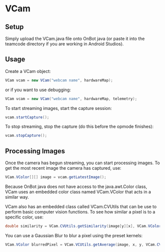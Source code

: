 # VCam
## Setup
Simply upload the VCam.java file onto OnBot java (or paste it into the teamcode directory if you are working in Android Studios).
## Usage
Create a VCam object:
```java
VCam vcam = new VCam("webcam name", hardwareMap);
```
or if you want to use debugging:
```java
VCam vcam = new VCam("webcam name", hardwareMap, telemetry);
```
To start streaming images, start the capture session:
```java
vcam.startCapture();
```
To stop streaming, stop the capture (do this before the opmode finishes):
```java
vcam.stopCapture();
```
## Processing Images
Once the camera has begun streaming, you can start processing images. To get the most recent image the camera has captured, use:
```java
VCam.VColor[][] image = vcam.getLatestImage();
```
Because OnBot java does not have access to the java.awt.Color class, VCam uses an embedded color class named VCam.VColor that acts in a similar way.

VCam also has an embedded class called VCam.CVUtils that can be use to perform basic computer vision functions.
To see how similar a pixel is to a specific color, use:
```java
double similarity = VCam.CVUtils.getSimilarity(image[y][x], VCam.VColor.ORANGE);
```
You can use a Gaussian Blur to blur a pixel using the preset kernels:
```java
VCam.VColor blurredPixel = VCam.VCUtils.getAverage(image, x, y, VCam.CVUtils.KERNEL_7x7);
```
